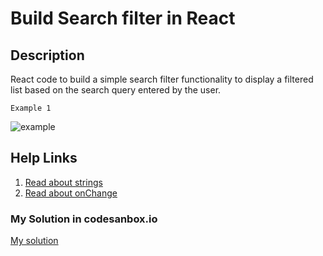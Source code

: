 # Build Search filter in React

## Description

React code to build a simple search filter functionality to display a filtered list based on the search query entered by the user.

`Example 1`

![example](https://media.giphy.com/media/LOKDh60aCvDk6FByLq/giphy.gif)

## Help Links

1. [Read about strings](https://developer.mozilla.org/es/docs/Web/JavaScript/Reference/Global_Objects/String)
2. [Read about onChange](https://upmostly.com/tutorials/react-onchange-events-with-examples)

### My Solution in codesanbox.io
[My solution](https://codesandbox.io/s/pkt5ei?file=/src/components/week3/1monday/SearchFilter.jsx)